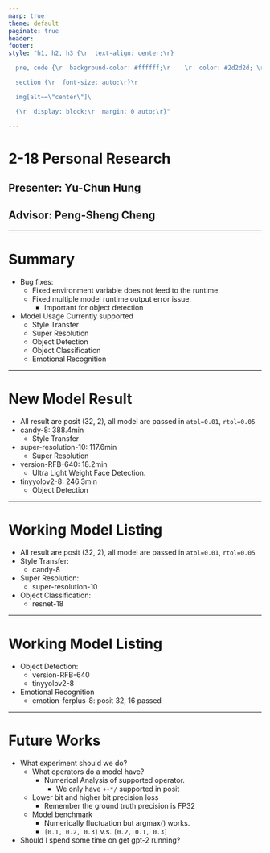 ```yaml
---
marp: true
theme: default
paginate: true
header: 
footer: 
style: "h1, h2, h3 {\r  text-align: center;\r}

  pre, code {\r  background-color: #ffffff;\r    \r  color: #2d2d2d; \r  \r  font-size: auto;\r }\r

  section {\r  font-size: auto;\r}\r

  img[alt~=\"center\"]\ 

  {\r  display: block;\r  margin: 0 auto;\r}"

---
```


# 2-18 Personal Research
## Presenter: Yu-Chun Hung
## Advisor: Peng-Sheng Cheng

---

# Summary

- Bug fixes:
	- Fixed environment variable does not feed to the runtime.
	- Fixed multiple model runtime output error issue.
		- Important for object detection
- Model Usage Currently supported
	- Style Transfer
	- Super Resolution
	- Object Detection
	- Object Classification
	- Emotional Recognition

---

# New Model Result

- All result are posit (32, 2), all model are passed in  `atol=0.01`, `rtol=0.05`
- candy-8: 388.4min
	- Style Transfer
- super-resolution-10: 117.6min
	- Super Resolution
- version-RFB-640: 18.2min
	- Ultra Light Weight Face Detection.
- tinyyolov2-8: 246.3min
	- Object Detection

---

# Working Model Listing

- All result are posit (32, 2), all model are passed in  `atol=0.01`, `rtol=0.05`
- Style Transfer:
	- candy-8
- Super Resolution:
	- super-resolution-10
- Object Classification:
	- resnet-18

---

# Working Model Listing

- Object Detection:
	- version-RFB-640
	- tinyyolov2-8
- Emotional Recognition
	- emotion-ferplus-8: posit 32, 16 passed

---
# Future Works

- What experiment should we do?
	- What operators do a model have?
		- Numerical Analysis of supported operator.
			- We only have `+-*/` supported in posit
	- Lower bit and higher bit precision loss
		- Remember the ground truth precision is FP32
	- Model benchmark
		- Numerically fluctuation but argmax() works.
		- `[0.1, 0.2, 0.3]` v.s. `[0.2, 0.1, 0.3]`
- Should I spend some time on get gpt-2 running?